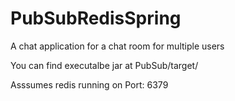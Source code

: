# PubSubRedisSpring
A chat application for a chat room for multiple users

You can find executalbe jar at PubSub/target/

Asssumes redis running on Port: 6379
